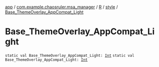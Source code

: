 [app](../../../index.md) / [com.example.chaosruler.msa_manager](../../index.md) / [R](../index.md) / [style](index.md) / [Base_ThemeOverlay_AppCompat_Light](.)

# Base_ThemeOverlay_AppCompat_Light

`static val Base_ThemeOverlay_AppCompat_Light: `[`Int`](https://kotlinlang.org/api/latest/jvm/stdlib/kotlin/-int/index.html)
`static val Base_ThemeOverlay_AppCompat_Light: `[`Int`](https://kotlinlang.org/api/latest/jvm/stdlib/kotlin/-int/index.html)